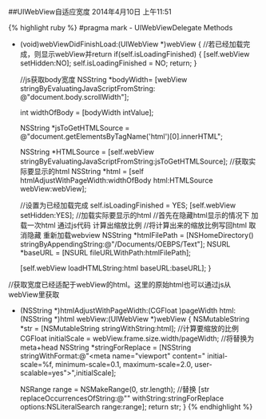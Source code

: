 ##UIWebView自适应宽度 
2014年4月10日 上午11:51

{% highlight ruby %}
#pragma mark - UIWebViewDelegate Methods

- (void)webViewDidFinishLoad:(UIWebView *)webView
{
    //若已经加载完成，则显示webView并return
    if(self.isLoadingFinished)
    {
        [self.webView setHidden:NO];
        self.isLoadingFinished = NO;
        return;
    }
    
    //js获取body宽度
    NSString *bodyWidth= [webView stringByEvaluatingJavaScriptFromString: @"document.body.scrollWidth"];
    
    int widthOfBody = [bodyWidth intValue];
    
    NSString *jsToGetHTMLSource = @"document.getElementsByTagName('html')[0].innerHTML";
    
    NSString *HTMLSource = [self.webView stringByEvaluatingJavaScriptFromString:jsToGetHTMLSource];
    //获取实际要显示的html
    NSString *html = [self htmlAdjustWithPageWidth:widthOfBody
                                              html:HTMLSource
                                           webView:webView];
    
    //设置为已经加载完成
    self.isLoadingFinished = YES;
    [self.webView setHidden:YES];
    //加载实际要显示的html
    //首先在隐藏html显示的情况下 加载一次html 通过js代码 计算出缩放比例
    //将计算出来的缩放比例写回html 取消隐藏 重新加载webview
    NSString *htmlFilePath = [NSHomeDirectory() stringByAppendingString:@"/Documents/OEBPS/Text"];
    NSURL *baseURL = [NSURL fileURLWithPath:htmlFilePath];
    
    [self.webView loadHTMLString:html baseURL:baseURL];
}

//获取宽度已经适配于webView的html。这里的原始html也可以通过js从webView里获取
- (NSString *)htmlAdjustWithPageWidth:(CGFloat )pageWidth
                                 html:(NSString *)html
                              webView:(UIWebView *)webView
{
    NSMutableString *str = [NSMutableString stringWithString:html];
    //计算要缩放的比例
    CGFloat initialScale = webView.frame.size.width/pageWidth;
    //将</head>替换为meta+head
    NSString *stringForReplace = [NSString stringWithFormat:@"<meta name=\"viewport\" content=\" initial-scale=%f, minimum-scale=0.1, maximum-scale=2.0, user-scalable=yes\"></head>",initialScale];
    
    NSRange range =  NSMakeRange(0, str.length);
    //替换
    [str replaceOccurrencesOfString:@"</head>" withString:stringForReplace options:NSLiteralSearch range:range];
    return str;
}
{% endhighlight %}